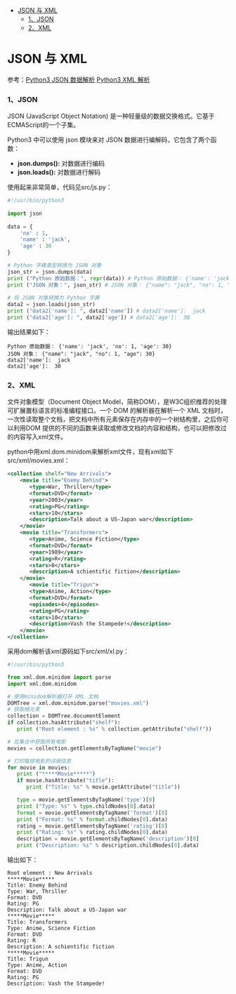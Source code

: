 <!-- START doctoc generated TOC please keep comment here to allow auto update -->
<!-- DON'T EDIT THIS SECTION, INSTEAD RE-RUN doctoc TO UPDATE -->

- [JSON 与 XML](#json-%E4%B8%8E-xml)
    - [1、JSON](#1json)
    - [2、XML](#2xml)

<!-- END doctoc generated TOC please keep comment here to allow auto update -->

# JSON 与 XML

参考：[Python3 JSON 数据解析](https://www.runoob.com/python3/python3-json.html)  [Python3 XML 解析](https://www.runoob.com/python3/python3-xml-processing.html)

### 1、JSON

JSON (JavaScript Object Notation) 是一种轻量级的数据交换格式。它基于ECMAScript的一个子集。

Python3 中可以使用 json 模块来对 JSON 数据进行编解码，它包含了两个函数：

- **json.dumps():** 对数据进行编码
- **json.loads():** 对数据进行解码

使用起来非常简单，代码见src/js.py：

```python
#!/usr/bin/python3
 
import json
 
data = {
    'no' : 1,
    'name' : 'jack',
    'age' : 30
}

# Python 字典类型转换为 JSON 对象
json_str = json.dumps(data)
print ("Python 原始数据：", repr(data)) # Python 原始数据： {'name': 'jack', 'no': 1, 'age': 30}
print ("JSON 对象：", json_str) # JSON 对象： {"name": "jack", "no": 1, "age": 30}
 
# 将 JSON 对象转换为 Python 字典
data2 = json.loads(json_str)
print ("data2['name']: ", data2['name']) # data2['name']:  jack
print ("data2['age']: ", data2['age']) # data2['age']:  30
```

输出结果如下：

```
Python 原始数据： {'name': 'jack', 'no': 1, 'age': 30}
JSON 对象： {"name": "jack", "no": 1, "age": 30}
data2['name']:  jack
data2['age']:  30
```

### 2、XML

文件对象模型（Document Object Model，简称DOM），是W3C组织推荐的处理可扩展置标语言的标准编程接口。一个 DOM 的解析器在解析一个 XML 文档时，一次性读取整个文档，把文档中所有元素保存在内存中的一个树结构里，之后你可以利用DOM 提供的不同的函数来读取或修改文档的内容和结构，也可以把修改过的内容写入xml文件。

python中用xml.dom.minidom来解析xml文件，现有xml如下 src/xml/movies.xml：

```xml
<collection shelf="New Arrivals">
	<movie title="Enemy Behind">
	   <type>War, Thriller</type>
	   <format>DVD</format>
	   <year>2003</year>
	   <rating>PG</rating>
	   <stars>10</stars>
	   <description>Talk about a US-Japan war</description>
	</movie>
	<movie title="Transformers">
	   <type>Anime, Science Fiction</type>
	   <format>DVD</format>
	   <year>1989</year>
	   <rating>R</rating>
	   <stars>8</stars>
	   <description>A schientific fiction</description>
	</movie>
	   <movie title="Trigun">
	   <type>Anime, Action</type>
	   <format>DVD</format>
	   <episodes>4</episodes>
	   <rating>PG</rating>
	   <stars>10</stars>
	   <description>Vash the Stampede!</description>
	</movie>
</collection>
```

采用dom解析该xml源码如下src/xml/xl.py：

```python
#!/usr/bin/python3

from xml.dom.minidom import parse
import xml.dom.minidom

# 使用minidom解析器打开 XML 文档
DOMTree = xml.dom.minidom.parse("movies.xml")
# 获取根元素
collection = DOMTree.documentElement
if collection.hasAttribute("shelf"):
   print ("Root element : %s" % collection.getAttribute("shelf"))

# 在集合中获取所有电影
movies = collection.getElementsByTagName("movie")

# 打印每部电影的详细信息
for movie in movies:
   print ("*****Movie*****")
   if movie.hasAttribute("title"):
      print ("Title: %s" % movie.getAttribute("title"))

   type = movie.getElementsByTagName('type')[0]
   print ("Type: %s" % type.childNodes[0].data)
   format = movie.getElementsByTagName('format')[0]
   print ("Format: %s" % format.childNodes[0].data)
   rating = movie.getElementsByTagName('rating')[0]
   print ("Rating: %s" % rating.childNodes[0].data)
   description = movie.getElementsByTagName('description')[0]
   print ("Description: %s" % description.childNodes[0].data)
```

输出如下：

```
Root element : New Arrivals
*****Movie*****
Title: Enemy Behind
Type: War, Thriller
Format: DVD
Rating: PG
Description: Talk about a US-Japan war
*****Movie*****
Title: Transformers
Type: Anime, Science Fiction
Format: DVD
Rating: R
Description: A schientific fiction
*****Movie*****
Title: Trigun
Type: Anime, Action
Format: DVD
Rating: PG
Description: Vash the Stampede!
```

